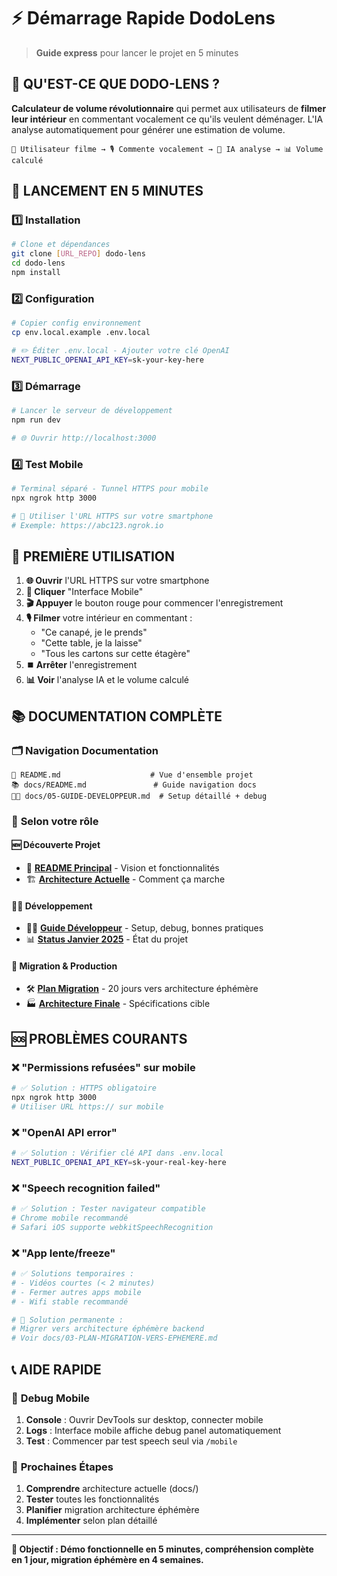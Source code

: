 # ⚡ Démarrage Rapide DodoLens

> **Guide express** pour lancer le projet en 5 minutes

## 🎯 **QU'EST-CE QUE DODO-LENS ?**

**Calculateur de volume révolutionnaire** qui permet aux utilisateurs de **filmer leur intérieur** en commentant vocalement ce qu'ils veulent déménager. L'IA analyse automatiquement pour générer une estimation de volume.

```
📱 Utilisateur filme → 🎙️ Commente vocalement → 🤖 IA analyse → 📊 Volume calculé
```

## 🚀 **LANCEMENT EN 5 MINUTES**

### 1️⃣ **Installation**
```bash
# Clone et dépendances
git clone [URL_REPO] dodo-lens
cd dodo-lens
npm install
```

### 2️⃣ **Configuration**
```bash
# Copier config environnement
cp env.local.example .env.local

# ✏️ Éditer .env.local - Ajouter votre clé OpenAI
NEXT_PUBLIC_OPENAI_API_KEY=sk-your-key-here
```

### 3️⃣ **Démarrage**
```bash
# Lancer le serveur de développement
npm run dev

# 🌐 Ouvrir http://localhost:3000
```

### 4️⃣ **Test Mobile**
```bash
# Terminal séparé - Tunnel HTTPS pour mobile
npx ngrok http 3000

# 📱 Utiliser l'URL HTTPS sur votre smartphone
# Exemple: https://abc123.ngrok.io
```

## 📱 **PREMIÈRE UTILISATION**

1. **🌐 Ouvrir** l'URL HTTPS sur votre smartphone
2. **📱 Cliquer** "Interface Mobile" 
3. **🎬 Appuyer** le bouton rouge pour commencer l'enregistrement
4. **🎙️ Filmer** votre intérieur en commentant : 
   - "Ce canapé, je le prends"
   - "Cette table, je la laisse"
   - "Tous les cartons sur cette étagère"
5. **⏹️ Arrêter** l'enregistrement 
6. **📊 Voir** l'analyse IA et le volume calculé

## 📚 **DOCUMENTATION COMPLÈTE**

### 🗂️ **Navigation Documentation**
```
📖 README.md                    # Vue d'ensemble projet
📚 docs/README.md               # Guide navigation docs
👨‍💻 docs/05-GUIDE-DEVELOPPEUR.md  # Setup détaillé + debug
```

### 🎯 **Selon votre rôle**

#### 🆕 **Découverte Projet**
- 📖 **[README Principal](README.md)** - Vision et fonctionnalités
- 🏗️ **[Architecture Actuelle](docs/01-ARCHITECTURE-ACTUELLE.md)** - Comment ça marche

#### 👨‍💻 **Développement**  
- 👨‍💻 **[Guide Développeur](docs/05-GUIDE-DEVELOPPEUR.md)** - Setup, debug, bonnes pratiques
- 📊 **[Status Janvier 2025](docs/02-STATUS-JANVIER-2025.md)** - État du projet

#### 🚀 **Migration & Production**
- 🛠️ **[Plan Migration](docs/03-PLAN-MIGRATION-VERS-EPHEMERE.md)** - 20 jours vers architecture éphémère
- 🏭 **[Architecture Finale](docs/04-ARCHITECTURE-EPHEMERE-FINALE.md)** - Spécifications cible

## 🆘 **PROBLÈMES COURANTS**

### ❌ **"Permissions refusées" sur mobile**
```bash
# ✅ Solution : HTTPS obligatoire
npx ngrok http 3000
# Utiliser URL https:// sur mobile
```

### ❌ **"OpenAI API error"**
```bash
# ✅ Solution : Vérifier clé API dans .env.local
NEXT_PUBLIC_OPENAI_API_KEY=sk-your-real-key-here
```

### ❌ **"Speech recognition failed"**
```bash
# ✅ Solution : Tester navigateur compatible
# Chrome mobile recommandé
# Safari iOS supporte webkitSpeechRecognition
```

### ❌ **"App lente/freeze"**
```bash
# ✅ Solutions temporaires :
# - Vidéos courtes (< 2 minutes)  
# - Fermer autres apps mobile
# - Wifi stable recommandé

# 🎯 Solution permanente :
# Migrer vers architecture éphémère backend
# Voir docs/03-PLAN-MIGRATION-VERS-EPHEMERE.md
```

## 📞 **AIDE RAPIDE**

### 🔧 **Debug Mobile**
1. **Console** : Ouvrir DevTools sur desktop, connecter mobile
2. **Logs** : Interface mobile affiche debug panel automatiquement
3. **Test** : Commencer par test speech seul via `/mobile`

### 🚀 **Prochaines Étapes**
1. **Comprendre** architecture actuelle (docs/)
2. **Tester** toutes les fonctionnalités  
3. **Planifier** migration architecture éphémère
4. **Implémenter** selon plan détaillé

---

**🎯 Objectif : Démo fonctionnelle en 5 minutes, compréhension complète en 1 jour, migration éphémère en 4 semaines.**
